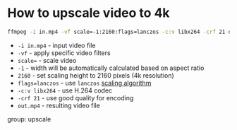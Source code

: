 # How to upscale video to 4k

```bash
ffmpeg -i in.mp4 -vf scale=-1:2160:flags=lanczos -c:v libx264 -crf 21 out.mp4
```

- `-i in.mp4` - input video file
- `-vf` - apply specific video filters
- `scale=` - scale video
- `-1` - width will be automatically calculated based on aspect ratio
- `2160` - set scaling height to 2160 pixels (4k resolution)
- `flags=lanczos` - use `lanczos` [scaling algorithm](https://ffmpeg.org/ffmpeg-scaler.html)
- `-c:v libx264` - use H.264 codec
- `-crf 21` - use good quality for encoding
- `out.mp4` - resulting video file

group: upscale


